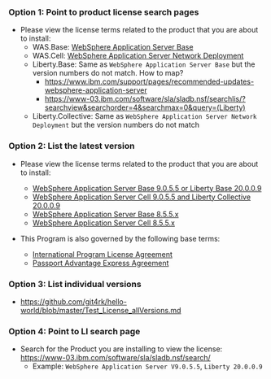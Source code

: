   
### Option 1: Point to product license search pages
- Please view the license terms related to the product that you are about to install:
  - WAS.Base: [WebSphere Application Server Base](https://www-03.ibm.com/software/sla/sladb.nsf/searchlis/?searchview&searchorder=4&searchmax=0&query=(5724-J08))
  - WAS.Cell: [WebSphere Application Server Network Deployment](https://www-03.ibm.com/software/sla/sladb.nsf/searchlis/?searchview&searchorder=4&searchmax=0&query=(5724-H88))
  - Liberty.Base: Same as `WebSphere Application Server Base` but the version numbers do not match. How to map?
    - https://www.ibm.com/support/pages/recommended-updates-websphere-application-server
    - https://www-03.ibm.com/software/sla/sladb.nsf/searchlis/?searchview&searchorder=4&searchmax=0&query=(Liberty)
  - Liberty.Collective: Same as `WebSphere Application Server Network Deployment` but the version numbers do not match


### Option 2: List the latest version
- Please view the license terms related to the product that you are about to install:
  - [WebSphere Application Server Base 9.0.5.5 or Liberty Base 20.0.0.9](https://www-03.ibm.com/software/sla/sladb.nsf/displaylis/71EAEEBBE696D8E6852585D8005CF4D9?OpenDocument)
  - [WebSphere Application Server Cell 9.0.5.5  and Liberty Collective 20.0.0.9](https://www-03.ibm.com/software/sla/sladb.nsf/displaylis/3D95A7D02B4857DE852585D8005CE973?OpenDocument)
  - [WebSphere Application Server Base 8.5.5.x](https://www-03.ibm.com/software/sla/sladb.nsf/displaylis/7E108C8407C5E3D2852585F1000CC762?OpenDocument)
  - [WebSphere Application Server Cell 8.5.5.x](https://www-03.ibm.com/software/sla/sladb.nsf/displaylis/1BFA067D857ACEF8852585F1000CC10C?OpenDocument)

- This Program is also governed by the following base terms:
  - [International Program License Agreement](https://www-03.ibm.com/software/sla/sladb.nsf/sla/bla/)
  - [Passport Advantage Express Agreement](https://www.ibm.com/software/passportadvantage/pae_agreements.html)

### Option 3: List individual versions
- https://github.com/git4rk/hello-world/blob/master/Test_License_allVersions.md

### Option 4: Point to LI search page
- Search for the Product you are installing to view the license: https://www-03.ibm.com/software/sla/sladb.nsf/search/
  - Example: `WebSphere Application Server V9.0.5.5`, `Liberty 20.0.0.9`

